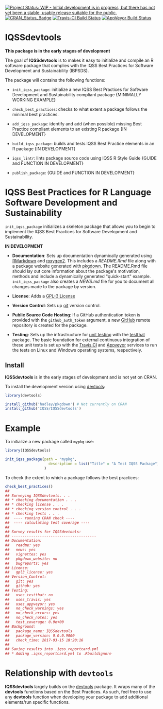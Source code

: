 <!-- README.md is generated from README.Rmd. Please edit that file -->
[![Project Status: WIP - Initial development is in progress, but there has not yet been a stable, usable release suitable for the public.](http://www.repostatus.org/badges/latest/wip.svg)](http://www.repostatus.org/#wip) [![CRAN\_Status\_Badge](http://www.r-pkg.org/badges/version/IQSSdevtools)](https://cran.r-project.org/package=IQSSdevtools) [![Travis-CI Build Status](https://travis-ci.org/IQSS/IQSSdevtools.svg?branch=master)](https://travis-ci.org/IQSS/IQSSdevtools) [![AppVeyor Build Status](https://ci.appveyor.com/api/projects/status/github/IQSS/IQSSdevtools?branch=master&svg=true)](https://ci.appveyor.com/project/IQSS/IQSSdevtools)

IQSSdevtools
============

**This package is in the early stages of development**

The goal of **IQSSdevtools** is to makes it easy to initialize and compile an R software package that complies with the IQSS Best Practices for Software Development and Sustainability (IBPSDS).

The package will contains the following functions:

-   `init_iqss_package`: initialize a new IQSS Best Practices for Software Development and Sustainability compliant package {MINIMALLY WORKING EXAMPLE}

-   `check_best_practices`: checks to what extent a package follows the minimal best practices.

-   `add_iqss_package`: identify and add (when possible) missing Best Practice compliant elements to an existing R package {IN DEVELOPMENT}

-   `build_iqss_package`: builds and tests IQSS Best Practice elements in an R package {IN DEVELOPMENT}

-   `iqss_lintr`: lints package source code using IQSS R Style Guide {GUIDE and FUNCTION IN DEVELOPMENT}

-   `publish_package`: {GUIDE and FUNCTION IN DEVELOPMENT}

IQSS Best Practices for R Language Software Development and Sustainability
==========================================================================

`init_iqss_package` initializes a skeleton package that allows you to begin to implement the IQSS Best Practices for Software Development and Sustainability.

**IN DEVELOPMENT**

-   **Documentation**: Sets up documentation dynamically generated using [RMarkdown](http://rmarkdown.rstudio.com/) and [roxygen2](https://CRAN.R-project.org/package=roxygen2). This includes a *README.Rmd* file along with a package website generated with [pkgdown](https://github.com/hadley/pkgdown). The README.Rmd file should lay out core information about the package's motivation, methods and include a dynamically generated "quick-start" example. `init_iqss_package` also creates a *NEWS.md* file for you to document all changes made to the package by version.

-   **License**: Adds a [GPL-3 License](https://www.gnu.org/licenses/gpl-3.0.en.html)

-   **Version Control**: Sets up [git](https://git-scm.com/) version control.

-   **Public Source Code Hosting**: If a GitHub authentication token is provided with the `github_auth_token` argument, a new [GitHub](https://github.com/) remote repository is created for the package.

-   **Testing**: Sets up the infrastructure for [unit testing](https://en.wikipedia.org/wiki/Unit_testing) with the [testthat](https://CRAN.R-project.org/package=testthat) package. The basic foundation for external continuous integration of these unit tests is set up with the [Travis CI](https://travis-ci.org/) and [Appveyor](https://www.appveyor.com/) services to run the tests on Linux and Windows operating systems, respectively.

Install
-------

**IQSSdevtools** is in the early stages of development and is not yet on CRAN.

To install the development version using [devtools](https://CRAN.R-project.org/package=devtools):

``` r
library(devtools)

install_github('hadley/pkgdown') # Not currently on CRAN
install_github('IQSS/IQSSdevtools')
```

Example
=======

To initialize a new package called `mypkg` use:

``` r
library(IQSSdevtools)

init_iqss_package(path = 'mypkg',
                    description = list("Title" = "A Test IQSS Package")
                  )
```

To check the extent to which a package follows the best practices:

``` r
check_best_practices()
## 
## Surveying IQSSdevtools. . .
## * checking documentation . . .
## * checking license . . .
## * checking version control . . .
## * checking tests . . .
##  ---- running CRAN check ----
##  ---- calculating test coverage ----
## 
## Survey results for IQSSdevtools:
## ---------------------------------------
## Documentation:
##   readme: yes
##   news: yes
##   vignettes: yes
##   pkgdown_website: no
##   bugreports: yes
## License:
##   gpl3_license: yes
## Version_Control:
##   git: yes
##   github: yes
## Testing:
##   uses_testthat: no
##   uses_travis: yes
##   uses_appveyor: yes
##   no_check_warnings: yes
##   no_check_errors: yes
##   no_check_notes: yes
##   test_coverage: 0.0e+00
## Background:
##   package_name: IQSSdevtools
##   package_version: 0.0.0.9000
##   check_time: 2017-03-15 18:20:16
## 
## Saving results into .iqss_reportcard.yml
## * Adding .iqss_reportcard.yml to .Rbuildignore
```

Relationship with `devtools`
============================

**IQSSdevtools** largely builds on the [devtools](https://CRAN.R-project.org/package=devtools) package. It wraps many of the **devtools** functions based on the Best Practices. As such, feel free to use any **devtools** function when developing your package to add additional elements/run specific functions.
